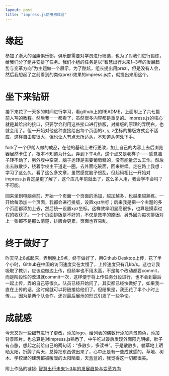 ```yaml
---
layout: post
title: "impress.js使用初体验"
---
```


# 缘起
参加了浙大的强鹰俱乐部，俱乐部需要对学员进行筛选，也为了对我们进行锻炼，给我们分了组并安排了任务。我们小组的任务是以“智慧出行未来1~3年的发展趋势与变革方向”为主题做一个展示。为了酷炫，组长提出用prezi，但是没有人会，然后我想起了之前看到的类似prezi效果的impress.js库，就提出来用这个。

# 坐下来钻研
接下来花了一天多的时间进行学习，看github上的README，上面附上了六七篇前人写的教程。然后我一一都看了，虽然很多内容都是重复的。impress.js的核心就是其给出的接口，只要学会利用这些接口进行排版，对排版的原理的弄明白，也就会用了。但一开始对他这种直接给出每个页面的x, y, z坐标的排版方式会不适应，这样自由度很大，但也让人有点无所适从，不知道从何处下手。

fork了一个伊朗人做的成品，在他的基础上进行更改，加上自己的内容上去后浏览器居然卡住了，根本不知道为什么。弄到下午4点，这个点又是老样子——感觉脑子转不动了，另外腹中空空，脑子运转是需要葡萄糖的，没有能量怎么工作。然后出去散散步，绕着学校主干道走一圈，去外面吃碗面，回来继续。走在路上我想：学习了这么久，看了这么多文章，虽然感觉脑子很乱，但起码相比一开始对impress.js肯定是更了解了，这个库几年前就出了，这么多人用，我会学不会吗？不可能。

回来坐到电脑桌前，开始一个页面一个页面的添加，越加越多，也越来越熟练。一开始每添加一个页面，我都会进行排版，设置xyz坐标；后来我是把一个主题的多个页面都添加上去，然后统一设置xyz坐标。这样效率明显高很多，也算是摸索过程的收获了。一个个页面排版是不好的，不仅是效率的原因，另外因为每次排版对上一张都不是那么清楚，排版会更累，页面也容易乱。

# 终于做好了
昨天早上8点起床，弄到晚上9点，终于做好了，用Github Desktop上传，花了半个小时，Github在中国的访问速度实在太慢了，上传速度只有几kb/s。这也让我吸取了教训，应该边做边上传，但频率也不用太高，不是每个改动都要commit，而是阶段性的改进就commit一次，这样便于将上传任务分段进行，也不会到最后一起上传，弄的自己等很久。队员已经开始问了，其实都已经快做好了，如果我一直在上传的话，这时候就可以将链接给他们了。但结果是，我还花了半个小时上传。。。因为是两个队合作，还对最后展示的形式引发了一些争论。

# 成就感
今天又对一些细节进行了更改，添加logo，给列表的偶数行添加背景颜色，添加背景图片。也总算是对impress.js熟悉了，中午吃过饭后发现外面阳光明媚，肚子有点胀，想起之前给自己的两句话：“多散步，多读书”。于是散散步，躺草地上晒晒太阳，折腾了两天，总算把东西做出来了，心中还是有一些成就感的。草地、树木、学校里的建筑都被暖暖的太阳晒着，天蓝蓝的，我觉得这一切都很美。

附上作品的链接: [智慧出行未来1~3年的发展趋势与变革方向](http://www.zhouyusheng.com/intelligent-transportation)